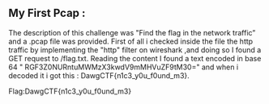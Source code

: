 ## My First Pcap :

 The description of this challenge was "Find the flag in the network traffic” and a .pcap file was provided.
 First of all i checked inside the file the http traffic by implementing the "http" filter on wireshark ,and doing so I found a GET request to /flag.txt.
 Reading the content I found a text encoded in base 64 " RGF3Z0NURntuMWMzX3kwdV9mMHVuZF9tM30=" and when i decoded it i got this : DawgCTF{n1c3_y0u_f0und_m3}.
 
 Flag:DawgCTF{n1c3_y0u_f0und_m3}
